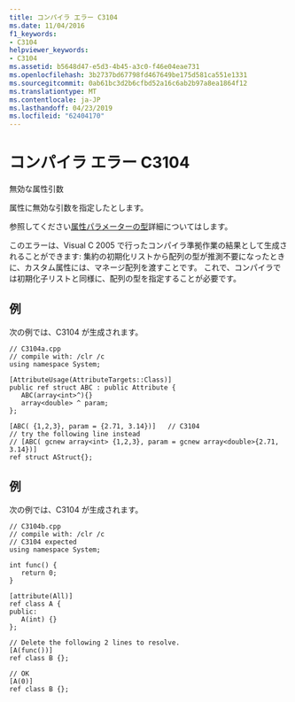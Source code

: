 ```yaml
---
title: コンパイラ エラー C3104
ms.date: 11/04/2016
f1_keywords:
- C3104
helpviewer_keywords:
- C3104
ms.assetid: b5648d47-e5d3-4b45-a3c0-f46e04eae731
ms.openlocfilehash: 3b2737bd67798fd467649be175d581ca551e1331
ms.sourcegitcommit: 0ab61bc3d2b6cfbd52a16c6ab2b97a8ea1864f12
ms.translationtype: MT
ms.contentlocale: ja-JP
ms.lasthandoff: 04/23/2019
ms.locfileid: "62404170"
---
```

# <a name="compiler-error-c3104"></a>コンパイラ エラー C3104

無効な属性引数

属性に無効な引数を指定したとします。

参照してください[属性パラメーターの型](../../extensions/attribute-parameter-types-cpp-component-extensions.md)詳細についてはします。

このエラーは、Visual C 2005 で行ったコンパイラ準拠作業の結果として生成されることができます: 集約の初期化リストから配列の型が推測不要になったときに、カスタム属性には、マネージ配列を渡すことです。 これで、コンパイラでは初期化子リストと同様に、配列の型を指定することが必要です。

## <a name="example"></a>例

次の例では、C3104 が生成されます。

```
// C3104a.cpp
// compile with: /clr /c
using namespace System;

[AttributeUsage(AttributeTargets::Class)]
public ref struct ABC : public Attribute {
   ABC(array<int>^){}
   array<double> ^ param;
};

[ABC( {1,2,3}, param = {2.71, 3.14})]   // C3104
// try the following line instead
// [ABC( gcnew array<int> {1,2,3}, param = gcnew array<double>{2.71, 3.14})]
ref struct AStruct{};
```

## <a name="example"></a>例

次の例では、C3104 が生成されます。

```
// C3104b.cpp
// compile with: /clr /c
// C3104 expected
using namespace System;

int func() {
   return 0;
}

[attribute(All)]
ref class A {
public:
   A(int) {}
};

// Delete the following 2 lines to resolve.
[A(func())]
ref class B {};

// OK
[A(0)]
ref class B {};
```
